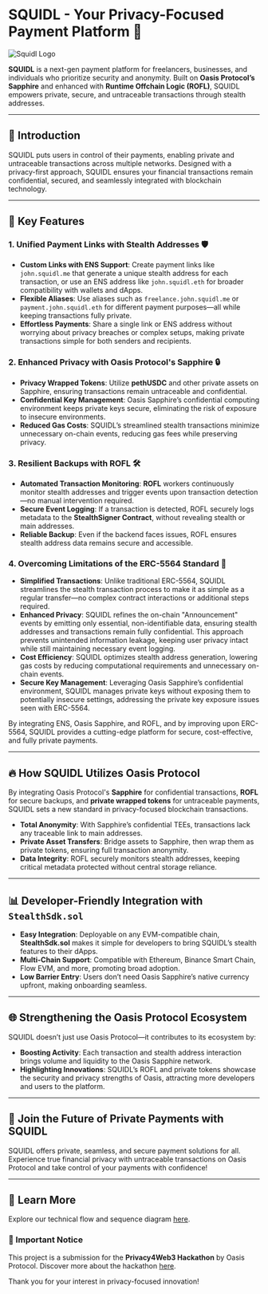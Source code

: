 # SQUIDL - Your Privacy-Focused Payment Platform 🚀

![Squidl Logo](https://github.com/user-attachments/assets/e1034b67-7c7e-419f-b299-09265244b584)

**SQUIDL** is a next-gen payment platform for freelancers, businesses, and individuals who prioritize security and anonymity. Built on **Oasis Protocol’s Sapphire** and enhanced with **Runtime Offchain Logic (ROFL)**, SQUIDL empowers private, secure, and untraceable transactions through stealth addresses.

---

## 🚀 Introduction

SQUIDL puts users in control of their payments, enabling private and untraceable transactions across multiple networks. Designed with a privacy-first approach, SQUIDL ensures your financial transactions remain confidential, secured, and seamlessly integrated with blockchain technology.

---

## 🌟 Key Features

### 1. Unified Payment Links with Stealth Addresses 🛡️
- **Custom Links with ENS Support**: Create payment links like `john.squidl.me` that generate a unique stealth address for each transaction, or use an ENS address like `john.squidl.eth` for broader compatibility with wallets and dApps.
- **Flexible Aliases**: Use aliases such as `freelance.john.squidl.me` or `payment.john.squidl.eth` for different payment purposes—all while keeping transactions fully private.
- **Effortless Payments**: Share a single link or ENS address without worrying about privacy breaches or complex setups, making private transactions simple for both senders and recipients.

### 2. Enhanced Privacy with Oasis Protocol's Sapphire 🔒
- **Privacy Wrapped Tokens**: Utilize **pethUSDC** and other private assets on Sapphire, ensuring transactions remain untraceable and confidential.
- **Confidential Key Management**: Oasis Sapphire’s confidential computing environment keeps private keys secure, eliminating the risk of exposure to insecure environments.
- **Reduced Gas Costs**: SQUIDL’s streamlined stealth transactions minimize unnecessary on-chain events, reducing gas fees while preserving privacy.

### 3. Resilient Backups with ROFL 🛠️
- **Automated Transaction Monitoring**: **ROFL** workers continuously monitor stealth addresses and trigger events upon transaction detection—no manual intervention required.
- **Secure Event Logging**: If a transaction is detected, ROFL securely logs metadata to the **StealthSigner Contract**, without revealing stealth or main addresses.
- **Reliable Backup**: Even if the backend faces issues, ROFL ensures stealth address data remains secure and accessible.

### 4. Overcoming Limitations of the ERC-5564 Standard 🚀
- **Simplified Transactions**: Unlike traditional ERC-5564, SQUIDL streamlines the stealth transaction process to make it as simple as a regular transfer—no complex contract interactions or additional steps required.
- **Enhanced Privacy**:  SQUIDL refines the on-chain "Announcement" events by emitting only essential, non-identifiable data, ensuring stealth addresses and transactions remain fully confidential. This approach prevents unintended information leakage, keeping user privacy intact while still maintaining necessary event logging.
- **Cost Efficiency**: SQUIDL optimizes stealth address generation, lowering gas costs by reducing computational requirements and unnecessary on-chain events.
- **Secure Key Management**: Leveraging Oasis Sapphire’s confidential environment, SQUIDL manages private keys without exposing them to potentially insecure settings, addressing the private key exposure issues seen with ERC-5564.

By integrating ENS, Oasis Sapphire, and ROFL, and by improving upon ERC-5564, SQUIDL provides a cutting-edge platform for secure, cost-effective, and fully private payments.

---

## 🔥 How SQUIDL Utilizes Oasis Protocol

By integrating Oasis Protocol's **Sapphire** for confidential transactions, **ROFL** for secure backups, and **private wrapped tokens** for untraceable payments, SQUIDL sets a new standard in privacy-focused blockchain transactions.

- **Total Anonymity**: With Sapphire’s confidential TEEs, transactions lack any traceable link to main addresses.
- **Private Asset Transfers**: Bridge assets to Sapphire, then wrap them as private tokens, ensuring full transaction anonymity.
- **Data Integrity**: ROFL securely monitors stealth addresses, keeping critical metadata protected without central storage reliance.

---

## 📊 Developer-Friendly Integration with `StealthSdk.sol`

- **Easy Integration**: Deployable on any EVM-compatible chain, **StealthSdk.sol** makes it simple for developers to bring SQUIDL’s stealth features to their dApps.
- **Multi-Chain Support**: Compatible with Ethereum, Binance Smart Chain, Flow EVM, and more, promoting broad adoption.
- **Low Barrier Entry**: Users don’t need Oasis Sapphire’s native currency upfront, making onboarding seamless.

---

## 🌐 Strengthening the Oasis Protocol Ecosystem

SQUIDL doesn’t just use Oasis Protocol—it contributes to its ecosystem by:

- **Boosting Activity**: Each transaction and stealth address interaction brings volume and liquidity to the Oasis Sapphire network.
- **Highlighting Innovations**: SQUIDL’s ROFL and private tokens showcase the security and privacy strengths of Oasis, attracting more developers and users to the platform.

---

## 🎉 Join the Future of Private Payments with SQUIDL

SQUIDL offers private, seamless, and secure payment solutions for all. Experience true financial privacy with untraceable transactions on Oasis Protocol and take control of your payments with confidence!

---

## 📘 Learn More
Explore our technical flow and sequence diagram [here](https://excalidraw.com/#json=FtV1YyZ2JTzPphmrEw1mG,a_D2Fsds3p8W2OJWlRmk6Q).

### 🔔 Important Notice
This project is a submission for the **Privacy4Web3 Hackathon** by Oasis Protocol. Discover more about the hackathon [here](https://dorahacks.io/hackathon/p4w3/buidl). 

Thank you for your interest in privacy-focused innovation!
